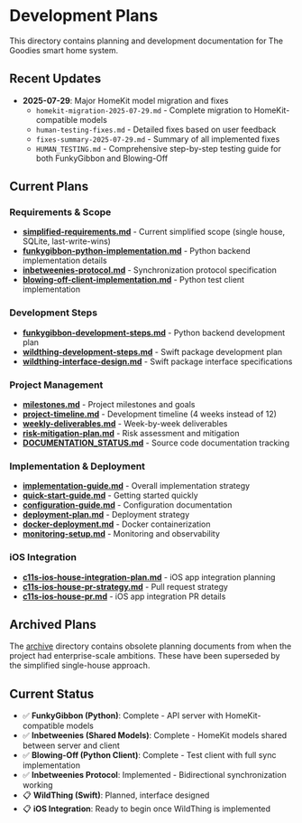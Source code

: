 # Development Plans

This directory contains planning and development documentation for The Goodies smart home system.

## Recent Updates

- **2025-07-29**: Major HomeKit model migration and fixes
  - `homekit-migration-2025-07-29.md` - Complete migration to HomeKit-compatible models
  - `human-testing-fixes.md` - Detailed fixes based on user feedback
  - `fixes-summary-2025-07-29.md` - Summary of all implemented fixes
  - `HUMAN_TESTING.md` - Comprehensive step-by-step testing guide for both FunkyGibbon and Blowing-Off

## Current Plans

### Requirements & Scope
- **[simplified-requirements.md](simplified-requirements.md)** - Current simplified scope (single house, SQLite, last-write-wins)
- **[funkygibbon-python-implementation.md](funkygibbon-python-implementation.md)** - Python backend implementation details
- **[inbetweenies-protocol.md](inbetweenies-protocol.md)** - Synchronization protocol specification
- **[blowing-off-client-implementation.md](blowing-off-client-implementation.md)** - Python test client implementation

### Development Steps
- **[funkygibbon-development-steps.md](funkygibbon-development-steps.md)** - Python backend development plan
- **[wildthing-development-steps.md](wildthing-development-steps.md)** - Swift package development plan
- **[wildthing-interface-design.md](wildthing-interface-design.md)** - Swift package interface specifications

### Project Management
- **[milestones.md](milestones.md)** - Project milestones and goals
- **[project-timeline.md](project-timeline.md)** - Development timeline (4 weeks instead of 12)
- **[weekly-deliverables.md](weekly-deliverables.md)** - Week-by-week deliverables
- **[risk-mitigation-plan.md](risk-mitigation-plan.md)** - Risk assessment and mitigation
- **[DOCUMENTATION_STATUS.md](DOCUMENTATION_STATUS.md)** - Source code documentation tracking

### Implementation & Deployment
- **[implementation-guide.md](implementation-guide.md)** - Overall implementation strategy
- **[quick-start-guide.md](quick-start-guide.md)** - Getting started quickly
- **[configuration-guide.md](configuration-guide.md)** - Configuration documentation
- **[deployment-plan.md](deployment-plan.md)** - Deployment strategy
- **[docker-deployment.md](docker-deployment.md)** - Docker containerization
- **[monitoring-setup.md](monitoring-setup.md)** - Monitoring and observability

### iOS Integration
- **[c11s-ios-house-integration-plan.md](c11s-ios-house-integration-plan.md)** - iOS app integration planning
- **[c11s-ios-house-pr-strategy.md](c11s-ios-house-pr-strategy.md)** - Pull request strategy
- **[c11s-ios-house-pr.md](c11s-ios-house-pr.md)** - iOS app integration PR details

## Archived Plans

The [archive](archive/) directory contains obsolete planning documents from when the project had enterprise-scale ambitions. These have been superseded by the simplified single-house approach.

## Current Status

- ✅ **FunkyGibbon (Python)**: Complete - API server with HomeKit-compatible models
- ✅ **Inbetweenies (Shared Models)**: Complete - HomeKit models shared between server and client
- ✅ **Blowing-Off (Python Client)**: Complete - Test client with full sync implementation
- ✅ **Inbetweenies Protocol**: Implemented - Bidirectional synchronization working
- 📋 **WildThing (Swift)**: Planned, interface designed
- 📋 **iOS Integration**: Ready to begin once WildThing is implemented
